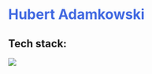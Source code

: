 
<h1 style="color: royalblue"><strong>Hubert Adamkowski</strong></h1>
<div>
<h2>Tech stack:</h2>
<p align="left">
  <a href="https://skillicons.dev">
    <img src="https://skillicons.dev/icons?i=html,css,scss,python,react,typescript" />
  </a>
</p>
</div>

